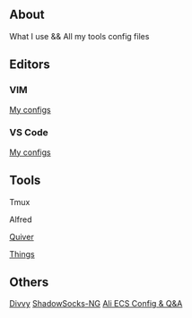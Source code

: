 About
-----

What I use && All my tools config files

Editors
-------

### VIM

[My configs](https://github.com/x-bao/dot-vimrc)

### VS Code

[My configs](./VSCode)

Tools
-----

Tmux

Alfred

[Quiver](https://github.com/x-bao/whatIuse/blob/master/configs/Solarized%20Dark.json)

[Things](https://culturedcode.com/things/)

Others
------

[Divvy](https://itunes.apple.com/us/app/divvy-window-manager/id413857545?mt=12)
[ShadowSocks-NG](https://github.com/shadowsocks/ShadowsocksX-NG)
[Ali ECS Config & Q&A](https://github.com/x-bao/aliConfig)

